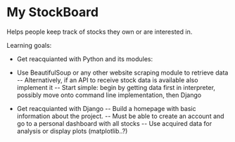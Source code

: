# My StockBoard

Helps people keep track of stocks they own or are interested in.

Learning goals:
- Get reacquianted with Python and its modules:
* Use BeautifulSoup or any other website scraping module to retrieve data
-- Alternatively, if an API to receive stock data is available also implement it
-- Start simple: begin by getting data first in interpreter, possibly move onto command line implementation, then Django

- Get reacquianted with Django
-- Build a homepage with basic information about the project.
-- Must be able to create an account and go to a personal dashboard with all stocks
-- Use acquired data for analysis or display plots (matplotlib..?)


